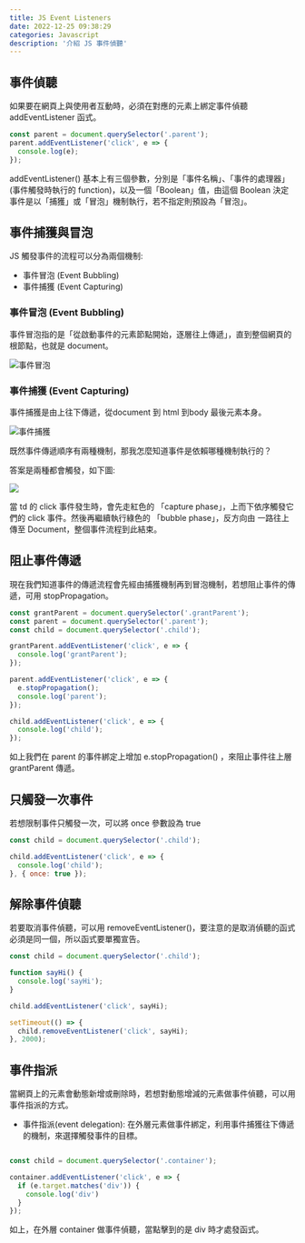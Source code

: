 ```yaml
---
title: JS Event Listeners
date: 2022-12-25 09:38:29
categories: Javascript
description: '介紹 JS 事件偵聽'
---
```


## 事件偵聽 

如果要在網頁上與使用者互動時，必須在對應的元素上綁定事件偵聽 addEventListener 函式。

``` js
const parent = document.querySelector('.parent');
parent.addEventListener('click', e => {
  console.log(e);
});
```

addEventListener() 基本上有三個參數，分別是「事件名稱」、「事件的處理器」(事件觸發時執行的 function)，以及一個「Boolean」值，由這個 Boolean 決定事件是以「捕獲」或「冒泡」機制執行，若不指定則預設為「冒泡」。

## 事件捕獲與冒泡

JS 觸發事件的流程可以分為兩個機制:

- 事件冒泡 (Event Bubbling)
- 事件捕獲 (Event Capturing)

### 事件冒泡 (Event Bubbling)

事件冒泡指的是「從啟動事件的元素節點開始，逐層往上傳遞」，直到整個網頁的根節點，也就是 document。

![事件冒泡](https://miro.medium.com/max/828/1*GICF6UGsQpG6HDdHGoJ0BA.webp)

### 事件捕獲 (Event Capturing)

事件捕獲是由上往下傳遞，從document 到 html 到body 最後元素本身。

![事件捕獲](https://miro.medium.com/max/828/1*vECOzlIFJjDUPpFg7UhbtQ.webp)

既然事件傳遞順序有兩種機制，那我怎麼知道事件是依賴哪種機制執行的？

答案是兩種都會觸發，如下圖:

![](https://miro.medium.com/max/828/1*M9djPJBxna73c1ShX01Deg.webp)

當 td 的 click 事件發生時，會先走紅色的 「capture phase」，上而下依序觸發它們的 click 事件。然後再繼續執行綠色的 「bubble phase」，反方向由 <td> 一路往上傳至 Document，整個事件流程到此結束。

## 阻止事件傳遞

現在我們知道事件的傳遞流程會先經由捕獲機制再到冒泡機制，若想阻止事件的傳遞，可用 stopPropagation。

``` js
const grantParent = document.querySelector('.grantParent');
const parent = document.querySelector('.parent');
const child = document.querySelector('.child');

grantParent.addEventListener('click', e => {
  console.log('grantParent');
});

parent.addEventListener('click', e => {
  e.stopPropagation();
  console.log('parent');
});

child.addEventListener('click', e => {
  console.log('child');
});
```

如上我們在 parent 的事件綁定上增加 e.stopPropagation() ，來阻止事件往上層 grantParent 傳遞。


## 只觸發一次事件

若想限制事件只觸發一次，可以將 once 參數設為 true

``` js
const child = document.querySelector('.child');

child.addEventListener('click', e => {
  console.log('child');
}, { once: true });

```

## 解除事件偵聽

若要取消事件偵聽，可以用 removeEventListener()，要注意的是取消偵聽的函式必須是同一個，所以函式要單獨宣告。

``` js
const child = document.querySelector('.child');

function sayHi() {
  console.log('sayHi');
}

child.addEventListener('click', sayHi);

setTimeout(() => {
  child.removeEventListener('click', sayHi);
}, 2000);

```

## 事件指派

當網頁上的元素會動態新增或刪除時，若想對動態增減的元素做事件偵聽，可以用事件指派的方式。

- 事件指派(event delegation): 在外層元素做事件綁定，利用事件捕獲往下傳遞的機制，來選擇觸發事件的目標。

``` js

const child = document.querySelector('.container');

container.addEventListener('click', e => {
  if (e.target.matches('div')) {
    console.log('div')
  }
});
```

如上，在外層 container 做事件偵聽，當點擊到的是 div 時才處發函式。


